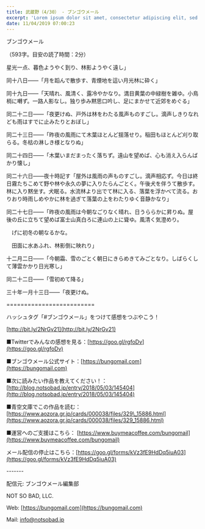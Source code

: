 ```yaml
---
title: 武蔵野（4/30） - ブンゴウメール
excerpt: 'Lorem ipsum dolor sit amet, consectetur adipiscing elit, sed do eiusmod tempor incididunt ut labore et dolore magna aliqua. Praesent elementum facilisis leo vel fringilla est ullamcorper eget. At imperdiet dui accumsan sit amet nulla facilisi morbi tempus.'
date: 11/04/2019 07:00:23
---
```


ブンゴウメール

（593字。目安の読了時間：2分）

星光一点、暮色ようやく到り、林影ようやく遠し」

同十八日――「月を蹈んで散歩す、青煙地を這い月光林に砕く」

同十九日――「天晴れ、風清く、露冷やかなり。満目黄葉の中緑樹を雑ゆ。小鳥梢に囀ず。一路人影なし。独り歩み黙思口吟し、足にまかせて近郊をめぐる」

同二十二日――「夜更けぬ、戸外は林をわたる風声ものすごし。滴声しきりなれども雨はすでに止みたりとおぼし」

同二十三日――「昨夜の風雨にて木葉ほとんど揺落せり。稲田もほとんど刈り取らる。冬枯の淋しき様となりぬ」

同二十四日――「木葉いまだまったく落ちず。遠山を望めば、心も消え入らんばかり懐し」

同二十六日――夜十時記す「屋外は風雨の声ものすごし。滴声相応ず。今日は終日霧たちこめて野や林や永久の夢に入りたらんごとく。午後犬を伴うて散歩す。林に入り黙坐す。犬眠る。水流林より出でて林に入る、落葉を浮かべて流る。おりおり時雨しめやかに林を過ぎて落葉の上をわたりゆく音静かなり」

同二十七日――「昨夜の風雨は今朝なごりなく晴れ、日うららかに昇りぬ。屋後の丘に立ちて望めば富士山真白ろに連山の上に聳ゆ。風清く気澄めり。

　げに初冬の朝なるかな。

　田面に水あふれ、林影倒に映れり」

十二月二日――「今朝霜、雪のごとく朝日にきらめきてみごとなり。しばらくして薄雲かかり日光寒し」

同二十二日――「雪初めて降る」

三十年一月十三日――「夜更けぬ。

\=========================

ハッシュタグ「#ブンゴウメール」をつけて感想をつぶやこう！　

[http://bit.ly/2NrGv21](http://bit.ly/2NrGv21)

■Twitterでみんなの感想を見る：[https://goo.gl/rgfoDv](https://goo.gl/rgfoDv)

■ブンゴウメール公式サイト：[https://bungomail.com](https://bungomail.com)

■次に読みたい作品を教えてください！：[http://blog.notsobad.jp/entry/2018/05/03/145404](http://blog.notsobad.jp/entry/2018/05/03/145404)

■青空文庫でこの作品を読む：[https://www.aozora.gr.jp/cards/000038/files/329\_15886.html](https://www.aozora.gr.jp/cards/000038/files/329_15886.html)

■運営へのご支援はこちら： [https://www.buymeacoffee.com/bungomail](https://www.buymeacoffee.com/bungomail)

メール配信の停止はこちら：[https://goo.gl/forms/kVz3fE9HdDq5iuA03](https://goo.gl/forms/kVz3fE9HdDq5iuA03)

\-------

配信元: ブンゴウメール編集部

NOT SO BAD, LLC.

Web: [https://bungomail.com](https://bungomail.com)

Mail: info@notsobad.jp